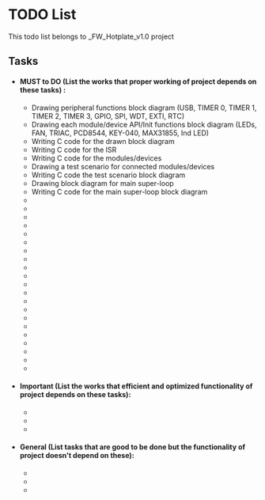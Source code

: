 # TODO List

This todo list belongs to _FW_Hotplate_v1.0 project

## Tasks

- #### MUST to DO (List the works that proper working of project depends on these tasks) :
    - Drawing peripheral functions block diagram (USB, TIMER 0, TIMER 1, TIMER 2, TIMER 3, GPIO, SPI, WDT, EXTI, RTC)
    - Drawing each module/device API/Init functions block diagram (LEDs, FAN, TRIAC, PCD8544, KEY-040, MAX31855, Ind LED)
    - Writing C code for the drawn block diagram
    - Writing C code for the ISR
    - Writing C code for the modules/devices
    - Drawing a test scenario for connected modules/devices
    - Writing C code the test scenario block diagram
    - Drawing block diagram for main super-loop
    - Writing C code for the main super-loop block diagram
    - 
    - 
    - 
    - 
    - 
    - 
    - 
    - 
    - 
    - 
    - 
    - 
    - 
    - 
    - 
    - 
    - 
    - 
    - 
    - 
    - 
- #### Important (List the works that efficient and optimized functionality of project depends on these tasks):
    - 
    -
    - 
- #### General (List tasks that are good to be done but the functionality of project doesn't depend on these):
    - 
    -
    -